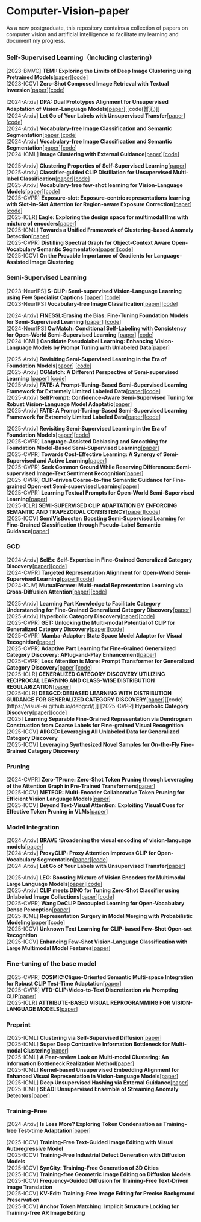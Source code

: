 # Computer-Vision-paper
As a new postgraduate, this repository contains a collection of papers on computer vision and artificial intelligence to facilitate my learning and document my progress.


### Self-Supervised Learning（Including clustering）
 [2023-BMVC] **TEMI: Exploring the Limits of Deep Image Clustering using Pretrained Models**[[paper](https://arxiv.org/pdf/2303.17896)][[code](https://github.com/HHU-MMBS/TEMI-official-BMVC2023)]  
 [2023-ICCV] **Zero-Shot Composed Image Retrieval with Textual Inversion**[[paper](https://openaccess.thecvf.com/content/ICCV2023/papers/Baldrati_Zero-Shot_Composed_Image_Retrieval_with_Textual_Inversion_ICCV_2023_paper.pdf)][[code](https://github.com/miccunifi/SEARLE)]  
 
 [2024-Arxiv] **DPA: Dual Prototypes Alignment for Unsupervised Adaptation of Vision-Language Models**[[paper](https://arxiv.org/pdf/2408.08855)][[code(暂无)]]  
 [2024-Arxiv] **Let Go of Your Labels with Unsupervised Transfer**[[paper](https://arxiv.org/pdf/2406.07236)][[code]()]  
 [2024-Arxiv] **Vocabulary-free Image Classification and Semantic Segmentation**[[paper](https://arxiv.org/pdf/2404.10864)][[code](https://github.com/altndrr/vicss)]  
 [2024-Arxiv] **Vocabulary-free Image Classification and Semantic Segmentation**[[paper](https://arxiv.org/pdf/2404.10864)][[code](https://github.com/altndrr/vicss)]  
 [2024-ICML] **Image Clustering with External Guidance**[[paper](https://arxiv.org/pdf/2310.11989)][[code](https://github.com/XLearning-SCU/2024-ICML-TAC)]  

 [2025-Arxiv] **Clustering Properties of Self-Supervised Learning**[[paper](https://arxiv.org/pdf/2501.18452?#page=12.76)]  
 [2025-Arxiv] **Classifier-guided CLIP Distillation for Unsupervised Multi-label Classification**[[paper](https://arxiv.org/pdf/2503.16873)][[code](https://github.com/k0u-id/CCD)]  
 [2025-Arxiv] **Vocabulary-free few-shot learning for Vision-Language Models**[[paper](https://arxiv.org/pdf/2506.04005)][[code](https://github.com/MaxZanella/vocabulary-free-FSL)]  
 [2025-CVPR] **Exposure-slot: Exposure-centric representations learning with Slot-in-Slot Attention for Region-aware Exposure Correction**[[paper](https://cvpr.thecvf.com/virtual/2025/poster/33508)][[code](https://github.com/dgjung0220/Exposure-slot-official)]  
 [2025-ICLR] **Eagle: Exploring the design space for multimodal llms with mixture of encoders**[[paper](https://arxiv.org/pdf/2408.15998)]  
 [2025-ICML] **Towards a Unified Framework of Clustering-based Anomaly Detection**[[paper](https://arxiv.org/pdf/2406.00452)]  
 [2025-CVPR] **Distilling Spectral Graph for Object-Context Aware Open-Vocabulary Semantic Segmentation**[[paper](https://openaccess.thecvf.com/content/CVPR2025/papers/Kim_Distilling_Spectral_Graph_for_Object-Context_Aware_Open-Vocabulary_Semantic_Segmentation_CVPR_2025_paper.pdf)][[code](https://micv-yonsei.github.io/cass/)]  
 [2025-ICCV] **On the Provable Importance of Gradients for Language-Assisted Image Clustering**


### Semi-Supervised Learning
 [2023-NeurIPS] **S-CLIP: Semi-supervised Vision-Language Learning using Few Specialist Captions** [[paper](https://proceedings.neurips.cc/paper_files/paper/2023/file/c06f788963f0ce069f5b2dbf83fe7822-Paper-Conference.pdf)] [[code](https://proceedings.neurips.cc/paper_files/paper/2023/file/c06f788963f0ce069f5b2dbf83fe7822-Paper-Conference.pdf)]  
 [2023-NeurIPS] **Vocabulary-free Image Classification**[[paper](https://proceedings.neurips.cc/paper_files/paper/2023/file/619cbddb92b8c6fecaf2b86463153be9-Paper-Conference.pdf)][[code](https://github.com/altndrr/vic)]  

 [2024-Arxiv] **FINESSL:Erasing the Bias: Fine-Tuning Foundation Models for Semi-Supervised Learning** [[paper](https://arxiv.org/pdf/2405.11756)] [[code](https://github.com/Gank0078/FineSSL)]  
 [2024-NeurIPS] **OwMatch: Conditional Self-Labeling with Consistency for Open-World Semi-Supervised Learning** [[paper](https://proceedings.neurips.cc/paper_files/paper/2024/file/b4fd162d3e2d015233486a2e313828a7-Paper-Conference.pdf)] [[code](https://github.com/niusj03/OwMatch)]  
 [2024-ICML] **Candidate Pseudolabel Learning: Enhancing Vision-Language Models by Prompt Tuning with Unlabeled Data**[[paper](https://arxiv.org/pdf/2406.10502)]  
 
 [2025-Arxiv] **Revisiting Semi-Supervised Learning in the Era of Foundation Models**[[paper](https://arxiv.org/pdf/2503.09707)] [[code](https://github.com/OSU-MLB/SSL-Foundation-Models)]  
 [2025-Arxiv] **CGMatch: A Different Perspective of Semi-supervised Learning** [[paper](https://arxiv.org/pdf/2503.02231?)] [[code](https://github.com/BoCheng-96/CGMatch)]  
 [2025-Arxiv] **FATE: A Prompt-Tuning-Based Semi-Supervised Learning Framework for Extremely Limited Labeled Data**[[paper](https://arxiv.org/pdf/2504.09828)][[code](https://anonymous.4open.science/r/Semi-supervised-learning-BA72)]  
 [2025-Arxiv] **SelfPrompt: Confidence-Aware Semi-Supervised Tuning for Robust Vision-Language Model Adaptatio**[[paper](https://arxiv.org/pdf/2501.14148)]  
 [2025-Arxiv] **FATE: A Prompt-Tuning-Based Semi-Supervised Learning Framework for Extremely Limited Labeled Data**[[paper](https://arxiv.org/pdf/2504.09828)][[code](https://anonymous.4open.science/r/Semi-supervised-learning-BA72)]  

 [2025-Arxiv] **Revisiting Semi-Supervised Learning in the Era of Foundation Models**[[paper](https://arxiv.org/pdf/2503.09707)][[code](https://github.com/OSU-MLB/SSL-Foundation-Models)]  
 [2025-CVPR] **Language-Assisted Debiasing and Smoothing for Foundation Model-Based Semi-Supervised Learning**[[paper](https://openaccess.thecvf.com/content/CVPR2025/papers/Zheng_Language-Assisted_Debiasing_and_Smoothing_for_Foundation_Model-Based_Semi-Supervised_Learning_CVPR_2025_paper.pdf)]   
 [2025-CVPR] **Towards Cost-Effective Learning: A Synergy of Semi-Supervised and Active Learning**[[paper](https://openaccess.thecvf.com/content/CVPR2025/papers/Yin_Towards_Cost-Effective_Learning_A_Synergy_of_Semi-Supervised_and_Active_Learning_CVPR_2025_paper.pdf)]  
 [2025-CVPR] **Seek Common Ground While Reserving Differences: Semi-supervised Image-Text Sentiment Recognition**[[paper](https://openaccess.thecvf.com/content/CVPR2025/papers/Xia_Seek_Common_Ground_While_Reserving_Differences_Semi-Supervised_Image-Text_Sentiment_Recognition_CVPR_2025_paper.pdf)]  
 [2025-CVPR] **CLIP-driven Coarse-to-fine Semantic Guidance for Fine-grained Open-set Semi-supervised Learning**[[paper](https://openaccess.thecvf.com/content/CVPR2025/papers/Li_CLIP-driven_Coarse-to-fine_Semantic_Guidance_for_Fine-grained_Open-set_Semi-supervised_Learning_CVPR_2025_paper.pdf)]  
 [2025-CVPR] **Learning Textual Prompts for Open-World Semi-Supervised Learning**[[paper](https://openaccess.thecvf.com/content/CVPR2025/papers/Fan_Learning_Textual_Prompts_for_Open-World_Semi-Supervised_Learning_CVPR_2025_paper.pdf)]  
 [2025-ICLR] **SEMI-SUPERVISED CLIP ADAPTATION BY ENFORCING SEMANTIC AND TRAPEZOIDAL CONSISTENCY**[[paper](https://openreview.net/pdf?id=97D725GJtQ)][[code](https://github.com/Gank0078/SemiCLIP)]  
 [2025-ICCV] **SemiVisBooster: Boosting Semi-Supervised Learning for Fine-Grained Classification through Pseudo-Label Semantic Guidance**[[paper]()]   

### GCD
 [2024-Arxiv] **SelEx: Self-Expertise in Fine-Grained Generalized Category Discovery**[[paper](https://arxiv.org/pdf/2408.14371)][[code](https://github.com/SarahRastegar/SelEx)]  
 [2024-CVPR] **Targeted Representation Alignment for Open-World Semi-Supervised Learning**[[paper](https://openaccess.thecvf.com/content/CVPR2024/papers/Xiao_Targeted_Representation_Alignment_for_Open-World_Semi-Supervised_Learning_CVPR_2024_paper.pdf)][[code](https://github.com/Justherozen/TRAILER)]  
 [2024-ICJV]  **MutualFormer: Multi-modal Representation Learning via Cross-Diffusion Attention**[[paper](https://link.springer.com/article/10.1007/s11263-024-02067-x)][[code](https://github.com/SissiW/MutualFormer)]  
 
 [2025-Arxiv] **Learning Part Knowledge to Facilitate Category Understanding for Fine-Grained Generalized Category Discovery**[[paper](https://arxiv.org/pdf/2503.16782)]  
 [2025-Arxiv] **Hyperbolic Category Discovery**[[paper](https://visual-ai.github.io/hypcd/)][[code](https://github.com/Visual-AI/HypCD)]  
 [2025-CVPR] **GET: Unlocking the Multi-modal Potential of CLIP for Generalized Category Discovery**[[paper](https://arxiv.org/pdf/2403.09974)][[code](https://github.com/enguangW/GET)]  
 [2025-CVPR] **Mamba-Adaptor: State Space Model Adaptor for Visual Recognition**[[paper](https://openaccess.thecvf.com/content/CVPR2025/papers/Xie_Mamba-Adaptor_State_Space_Model_Adaptor_for_Visual_Recognition_CVPR_2025_paper.pdf)]  
 [2025-CVPR] **Adaptive Part Learning for Fine-Grained Generalized Category Discovery: APlug-and-Play Enhancement**[[paper](https://openaccess.thecvf.com/content/CVPR2025/papers/Dai_Adaptive_Part_Learning_for_Fine-Grained_Generalized_Category_Discovery_A_Plug-and-Play_CVPR_2025_paper.pdf)]  
 [2025-CVPR] **Less Attention is More: Prompt Transformer for Generalized Category Discovery**[[paper](https://openaccess.thecvf.com/content/CVPR2025/papers/Zhang_Less_Attention_is_More_Prompt_Transformer_for_Generalized_Category_Discovery_CVPR_2025_paper.pdf)][[code](https://github.com/wendy26zhang/AptGCD)]  
 [2025-ICLR] **GENERALIZED CATEGORY DISCOVERY UTILIZING RECIPROCAL LEARNING AND CLASS-WISE DISTRIBUTION REGULARIZATION**[[paper](https://openreview.net/pdf?id=On8E0U9vbz)]  
 [2025-ICLR] **DEBGCD:DEBIASED LEARNING WITH DISTRIBUTION GUIDANCE FOR GENERALIZED CATEGORY DISCOVERY**[[paper](https://arxiv.org/pdf/2504.04804?)][[code](https://visual-ai.github.io/debgcd/)]]  
 [2025-CVPR] **Hyperbolic Category Discovery**[[paper](https://openaccess.thecvf.com/content/CVPR2025/papers/Liu_Hyperbolic_Category_Discovery_CVPR_2025_paper.pdf)][[code](https://visual-ai.github.io/hypcd/)]  
 [2025] **Learning Separable Fine-Grained Representation via Dendrogram Construction from Coarse Labels for Fine-grained Visual Recognition**  
 [2025-ICCV] **AllGCD: Leveraging All Unlabeled Data for Generalized Category Discovery**  
 [2025-ICCV] **Leveraging Synthesized Novel Samples for On-the-Fly Fine-Grained Category Discovery**  

### Pruning
[2024-CVPR] **Zero-TPrune: Zero-Shot Token Pruning through Leveraging of the Attention Graph in Pre-Trained Transformers**[[paper](https://openaccess.thecvf.com/content/CVPR2024/papers/Wang_Zero-TPrune_Zero-Shot_Token_Pruning_through_Leveraging_of_the_Attention_Graph_CVPR_2024_paper.pdf)]  
[2025-ICCV] **METEOR: Multi-Encoder Collaborative Token Pruning for Efficient Vision Language Models**[[paper](https://iccv.thecvf.com/virtual/2025/poster/2161)]  
[2025-ICCV] **Beyond Text-Visual Attention: Exploiting Visual Cues for Effective Token Pruning in VLMs**[[paper](https://arxiv.org/pdf/2412.01818)]  

### Model integration 
 [2024-Arxiv] **BRAVE :Broadening the visual encoding of vision-language models**[[paper](https://arxiv.org/pdf/2404.07204)]  
 [2024-Arxiv] **ProxyCLIP: Proxy Attention Improves CLIP for Open-Vocabulary Segmentation**[[paper](https://arxiv.org/pdf/2408.04883)][[code](https://github.com/mc-lan/ProxyCLIP)]  
 [2024-Arxiv] **Let Go of Your Labels with Unsupervised Transfer**[[paper]](https://arxiv.org/pdf/2406.07236?)

 [2025-Arxiv] **LEO: Boosting Mixture of Vision Encoders for Multimodal Large Language Models**[[paper](https://arxiv.org/pdf/2501.06986)][[code](https://github.com/Mozhgan91/LEO)]  
 [2025-Arxiv] **CLIP meets DINO for Tuning Zero-Shot Classifier using Unlabeled Image Collections**[[paper](https://arxiv.org/pdf/2411.19346)][[code](https://github.com/fazliimam/NoLA)]  
 [2025-CVPR] **Wang DeCLIP Decoupled Learning for Open-Vocabulary Dense Perception**[[paper](https://openaccess.thecvf.com/content/CVPR2025/papers/Wang_DeCLIP_Decoupled_Learning_for_Open-Vocabulary_Dense_Perception_CVPR_2025_paper.pdf)]  
 [2025-ICML] **Representation Surgery in Model Merging with Probabilistic Modeling**[[paper](https://openreview.net/pdf?id=a02CH43z1G)][[code]()]  
 [2025-ICCV] **Unknown Text Learning for CLIP-based Few-Shot Open-set Recognition**  
 [2025-ICCV] **Enhancing Few-Shot Vision-Language Classification with Large Multimodal Model Features**[[paper](https://arxiv.org/pdf/2412.00142)]  


### Fine-tuning of the base model
 [2025-CVPR] **COSMIC:Clique-Oriented Semantic Multi-space Integration for Robust CLIP Test-Time Adaptation**[[paper](https://arxiv.org/pdf/2503.23388)]  
 [2025-CVPR] **VTD-CLIP:Video-to-Text Discretization via Prompting CLIP**[[paper](https://arxiv.org/pdf/2503.18407#/)]  
 [2025-ICLR] **ATTRIBUTE-BASED VISUAL REPROGRAMMING FOR VISION-LANGUAGE MODELS**[[paper](https://arxiv.org/pdf/2501.13982)]  

 
### Preprint
 
 [2025-ICML] **Clustering via Self-Supervised Diffusion**[[paper](https://icml.cc/virtual/2025/poster/46196)]  
 [2025-ICML] **Super Deep Contrastive Information Bottleneck for Multi-modal Clustering**[[paper](https://icml.cc/virtual/2025/poster/46541)]  
 [2025-ICML] **A Peer-review Look on Multi-modal Clustering: An Information Bottleneck Realization Method**[[paper](https://icml.cc/virtual/2025/poster/46541)]  
 [2025-ICML] **Kernel-based Unsupervised Embedding Alignment for Enhanced Visual Representation in Vision-language Models**[[paper](https://icml.cc/virtual/2025/poster/46673)]  
 [2025-ICML] **Deep Unsupervised Hashing via External Guidance**[[paper](https://icml.cc/virtual/2025/poster/43790)]  
 [2025-ICML] **SEAD: Unsupervised Ensemble of Streaming Anomaly Detectors**[[paper](https://icml.cc/virtual/2025/poster/46199)]  
 
### Training-Free
 [2024-Arxiv] **Is Less More? Exploring Token Condensation as Training-free Test-time Adaptation**[[paper](https://arxiv.org/pdf/2410.14729?)]  
 
 [2025-ICCV] **Training-Free Text-Guided Image Editing with Visual Autoregressive Model**  
 [2025-ICCV] **Training-Free Industrial Defect Generation with Diffusion Models**  
 [2025-ICCV] **SynCity: Training-Free Generation of 3D Cities**  
 [2025-ICCV] **Training-free Geometric Image Editing on Diffusion Models**  
 [2025-ICCV] **Frequency-Guided Diffusion for Training-Free Text-Driven Image Translation**  
 [2025-ICCV] **KV-Edit: Training-Free Image Editing for Precise Background Preservation**  
 [2025-ICCV] **Anchor Token Matching: Implicit Structure Locking for Training-free AR Image Editing**  
